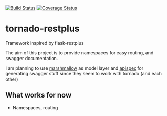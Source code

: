 [![Build Status](https://travis-ci.org/d21d3q/tornado-restplus.svg?branch=master)](https://travis-ci.org/d21d3q/tornado-restplus)
[![Coverage Status](https://coveralls.io/repos/github/d21d3q/tornado-restplus/badge.svg)](https://coveralls.io/github/d21d3q/tornado-restplus)
# tornado-restplus
Framework inspired by flask-restplus

The aim of this project is to provide namespaces for easy routing, and swagger
documentation.

I am planning to use
[marshmallow](https://github.com/marshmallow-code/marshmallow) as model layer
and [apispec](https://github.com/marshmallow-code/apispec) for generating
swagger stuff since they seem to work with tornado (and each other)

## What works for now

* Namespaces, routing
